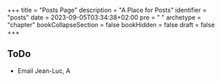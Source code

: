 +++
title = "Posts Page"
description = "A Place for Posts"
identifier = "posts"
date = 2023-09-05T03:34:38+02:00
pre = "<i class='fab fa-github'></i> "
archetype = "chapter"
bookCollapseSection = false
bookHidden = false
draft = false
+++

## ToDo
- Email Jean-Luc, A